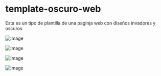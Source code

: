 # template-oscuro-web
Esta es un tipo de plantilla de una paginja web con diseños invadores y oscuros

![image](https://github.com/nieldro/template-oscuro-web/assets/129008468/80afeb50-0f8f-4d47-b6e6-bf75bc0a0391)

![image](https://github.com/nieldro/template-oscuro-web/assets/129008468/8ab26c59-3d47-43e5-8165-7662aa9f00c4)

![image](https://github.com/nieldro/template-oscuro-web/assets/129008468/f45e339a-8aa0-41ff-b0ee-04d9f94cea13)

![image](https://github.com/nieldro/template-oscuro-web/assets/129008468/3a41f7b5-abb6-4ec0-b86a-b99c60f56dd0)


